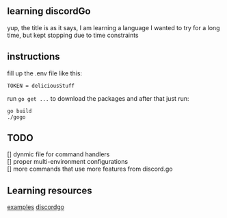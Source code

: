 ## learning discordGo

yup, the title is as it says, I am learning a language I wanted to try for a long time, but kept stopping due to time constraints

## instructions

fill up the .env file like this:
```
TOKEN = deliciousStuff
```

run `go get ...` to download the packages and after that just run:

```
go build
./gogo
```

## TODO

[] dynmic file for command handlers<br>
[] proper multi-environment configurations<br>
[] more commands that use more features from discord.go

## Learning resources
[examples](https://github.com/bwmarrin/discordgo/blob/master/examples/pingpong/main.go)
[discordgo](https://pkg.go.dev/github.com/bwmarrin/discordgo#section-readme)

